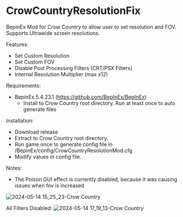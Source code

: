 # CrowCountryResolutionFix
BepinEx Mod for Crow Country to allow user to set resolution and FOV. Supports Ultrawide screen resolutions.

Features:
- Set Custom Resolution
- Set Custom FOV
- Disable Post Processing Filters (CRT/PSX Filters)
- Internal Resolution Multiplier (max x12)

Requirements:
- BepinEx 5.4.23.1 (https://github.com/BepInEx/BepInEx)
    - Install to Crow Country root directory. Run at least once to auto generate files

Installation:
- Download release
- Extract to Crow Country root directory.
- Run game once to generate config file in /BepinEx/config/CrowCountryResolutionMod.cfg
- Modify values in config file.

Notes:
- The Poison GUI effect is currently disabled, because it was causing issues when fov is increased

![2024-05-14 15_25_23-Crow Country](https://github.com/makotech222/CrowCountryResolutionFix/assets/4389156/a1711e7f-6d4c-4352-a796-99d8ee6fde0b)


All Filters Disabled:
![2024-05-14 17_19_13-Crow Country](https://github.com/makotech222/CrowCountryResolutionFix/assets/4389156/51c206aa-b2ac-40d7-9b73-7e5a92696723)
